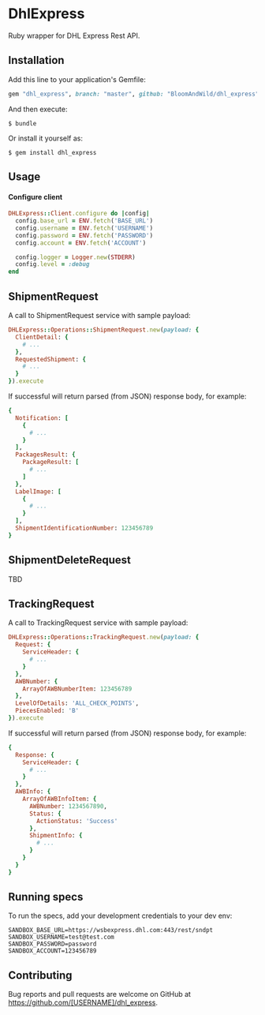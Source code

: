 # DhlExpress

Ruby wrapper for DHL Express Rest API.


## Installation

Add this line to your application's Gemfile:

```ruby
gem "dhl_express", branch: "master", github: "BloomAndWild/dhl_express"
```

And then execute:

    $ bundle

Or install it yourself as:

    $ gem install dhl_express

## Usage

#### Configure client

```ruby
DHLExpress::Client.configure do |config|
  config.base_url = ENV.fetch('BASE_URL')
  config.username = ENV.fetch('USERNAME')
  config.password = ENV.fetch('PASSWORD')
  config.account = ENV.fetch('ACCOUNT')

  config.logger = Logger.new(STDERR)
  config.level = :debug
end
```

## ShipmentRequest

A call to ShipmentRequest service with sample payload:

```ruby
DHLExpress::Operations::ShipmentRequest.new(payload: {
  ClientDetail: {
    # ...
  },
  RequestedShipment: {
    # ...
  }
}).execute
```

If successful will return parsed (from JSON) response body, for example:

```ruby
{
  Notification: [
    {
      # ...
    }
  ],
  PackagesResult: {
    PackageResult: [
      # ...
    ]
  },
  LabelImage: [
    {
      # ...
    }
  ],
  ShipmentIdentificationNumber: 123456789
}
```

## ShipmentDeleteRequest

TBD

## TrackingRequest

A call to TrackingRequest service with sample payload:

```ruby
DHLExpress::Operations::TrackingRequest.new(payload: {
  Request: {
    ServiceHeader: {
      # ...
    }
  },
  AWBNumber: {
    ArrayOfAWBNumberItem: 123456789
  },
  LevelOfDetails: 'ALL_CHECK_POINTS',
  PiecesEnabled: 'B'
}).execute
```

If successful will return parsed (from JSON) response body, for example:

```ruby
{
  Response: {
    ServiceHeader: {
      # ...
    }
  },
  AWBInfo: {
    ArrayOfAWBInfoItem: {
      AWBNumber: 1234567890,
      Status: {
        ActionStatus: 'Success'
      },
      ShipmentInfo: {
        # ...
      }
    }
  }
}
```

## Running specs

To run the specs, add your development credentials to your dev env: 
```
SANDBOX_BASE_URL=https://wsbexpress.dhl.com:443/rest/sndpt
SANDBOX_USERNAME=test@test.com
SANDBOX_PASSWORD=password
SANDBOX_ACCOUNT=123456789
```

## Contributing

Bug reports and pull requests are welcome on GitHub at https://github.com/[USERNAME]/dhl_express.
